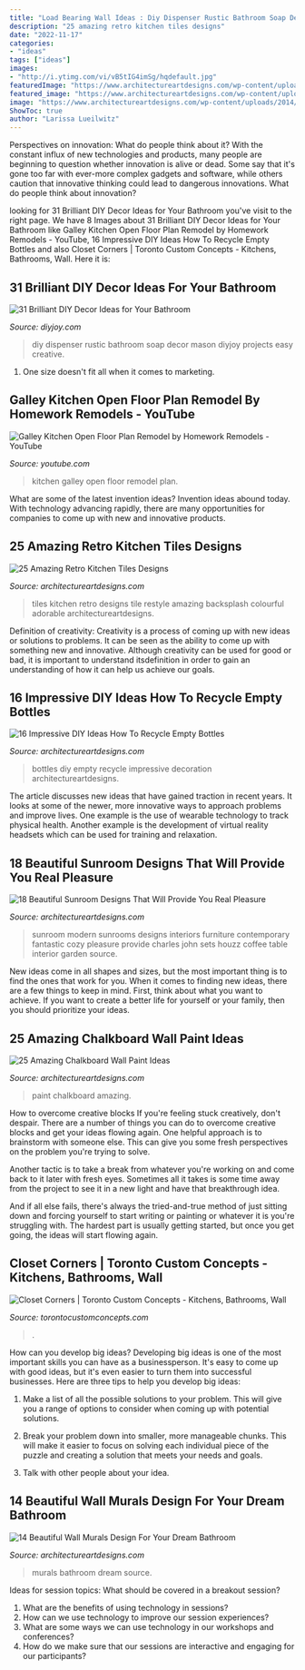 ```yaml
---
title: "Load Bearing Wall Ideas : Diy Dispenser Rustic Bathroom Soap Decor Mason Diyjoy Projects Easy Creative"
description: "25 amazing retro kitchen tiles designs"
date: "2022-11-17"
categories:
- "ideas"
tags: ["ideas"]
images:
- "http://i.ytimg.com/vi/vB5tIG4imSg/hqdefault.jpg"
featuredImage: "https://www.architectureartdesigns.com/wp-content/uploads/2015/03/140.jpg"
featured_image: "https://www.architectureartdesigns.com/wp-content/uploads/2015/09/538.jpg"
image: "https://www.architectureartdesigns.com/wp-content/uploads/2014/01/25.jpeg"
ShowToc: true
author: "Larissa Lueilwitz"
---
```



Perspectives on innovation: What do people think about it?
With the constant influx of new technologies and products, many people are beginning to question whether innovation is alive or dead. Some say that it's gone too far with ever-more complex gadgets and software, while others caution that innovative thinking could lead to dangerous innovations. What do people think about innovation?

	

		
looking for 31 Brilliant DIY Decor Ideas for Your Bathroom you've visit to the right page. We have 8 Images about 31 Brilliant DIY Decor Ideas for Your Bathroom like Galley Kitchen Open Floor Plan Remodel by Homework Remodels - YouTube, 16 Impressive DIY Ideas How To Recycle Empty Bottles and also Closet Corners | Toronto Custom Concepts - Kitchens, Bathrooms, Wall. Here it is:
		
    
## 31 Brilliant DIY Decor Ideas For Your Bathroom

<img loading=lazy src="http://diyjoy.com/wp-content/uploads/2016/05/DIY-Rustic-Soap-Dispenser.jpg" onerror="this.onerror=null;this.src='https://tse1.mm.bing.net/th?id=OIP.XdYAZ7qtJK5CwYdS7E7gzgHaLH&amp;pid=15.1';" alt="31 Brilliant DIY Decor Ideas for Your Bathroom">

_Source: diyjoy.com_

>diy dispenser rustic bathroom soap decor mason diyjoy projects easy creative. 

	

1. One size doesn't fit all when it comes to marketing.

    
## Galley Kitchen Open Floor Plan Remodel By Homework Remodels - YouTube

<img loading=lazy src="http://i.ytimg.com/vi/vB5tIG4imSg/hqdefault.jpg" onerror="this.onerror=null;this.src='https://tse2.mm.bing.net/th?id=OIP.heSpVvTW1ugqgXBOkZGYVwHaFj&amp;pid=15.1';" alt="Galley Kitchen Open Floor Plan Remodel by Homework Remodels - YouTube">

_Source: youtube.com_

>kitchen galley open floor remodel plan. 

	

What are some of the latest invention ideas?
Invention ideas abound today. With technology advancing rapidly, there are many opportunities for companies to come up with new and innovative products.

    
## 25 Amazing Retro Kitchen Tiles Designs

<img loading=lazy src="https://www.architectureartdesigns.com/wp-content/uploads/2014/01/25.jpeg" onerror="this.onerror=null;this.src='https://tse4.mm.bing.net/th?id=OIP.iwP76a4X6L65NpClqlWl9AHaJ0&amp;pid=15.1';" alt="25 Amazing Retro Kitchen Tiles Designs">

_Source: architectureartdesigns.com_

>tiles kitchen retro designs tile restyle amazing backsplash colourful adorable architectureartdesigns. 

	

Definition of creativity:
Creativity is a process of coming up with new ideas or solutions to problems. It can be seen as the ability to come up with something new and innovative. Although creativity can be used for good or bad, it is important to understand itsdefinition in order to gain an understanding of how it can help us achieve our goals.

    
## 16 Impressive DIY Ideas How To Recycle Empty Bottles

<img loading=lazy src="https://www.architectureartdesigns.com/wp-content/uploads/2013/03/decoration-bottles-diy-ArchitectureArtDesigns-14.jpg" onerror="this.onerror=null;this.src='https://tse2.mm.bing.net/th?id=OIP.pjZn0FNMfvY0taDydgX2CAHaJ6&amp;pid=15.1';" alt="16 Impressive DIY Ideas How To Recycle Empty Bottles">

_Source: architectureartdesigns.com_

>bottles diy empty recycle impressive decoration architectureartdesigns. 

	

The article discusses new ideas that have gained traction in recent years. It looks at some of the newer, more innovative ways to approach problems and improve lives. One example is the use of wearable technology to track physical health. Another example is the development of virtual reality headsets which can be used for training and relaxation.

    
## 18 Beautiful Sunroom Designs That Will Provide You Real Pleasure

<img loading=lazy src="https://www.architectureartdesigns.com/wp-content/uploads/2015/09/538.jpg" onerror="this.onerror=null;this.src='https://tse1.mm.bing.net/th?id=OIP.o-SSoDQkkSyI4ohVznkHjQHaE7&amp;pid=15.1';" alt="18 Beautiful Sunroom Designs That Will Provide You Real Pleasure">

_Source: architectureartdesigns.com_

>sunroom modern sunrooms designs interiors furniture contemporary fantastic cozy pleasure provide charles john sets houzz coffee table interior garden source. 

	

New ideas come in all shapes and sizes, but the most important thing is to find the ones that work for you. When it comes to finding new ideas, there are a few things to keep in mind. First, think about what you want to achieve. If you want to create a better life for yourself or your family, then you should prioritize your ideas.

    
## 25 Amazing Chalkboard Wall Paint Ideas

<img loading=lazy src="https://www.architectureartdesigns.com/wp-content/uploads/2013/06/262-630x951.jpg" onerror="this.onerror=null;this.src='https://tse3.mm.bing.net/th?id=OIP.RPwl1xu4haKzgDQEVeZVtgHaLL&amp;pid=15.1';" alt="25 Amazing Chalkboard Wall Paint Ideas">

_Source: architectureartdesigns.com_

>paint chalkboard amazing. 

	

How to overcome creative blocks
If you're feeling stuck creatively, don't despair. There are a number of things you can do to overcome creative blocks and get your ideas flowing again.
One helpful approach is to brainstorm with someone else. This can give you some fresh perspectives on the problem you're trying to solve.

Another tactic is to take a break from whatever you're working on and come back to it later with fresh eyes. Sometimes all it takes is some time away from the project to see it in a new light and have that breakthrough idea.

And if all else fails, there's always the tried-and-true method of just sitting down and forcing yourself to start writing or painting or whatever it is you're struggling with. The hardest part is usually getting started, but once you get going, the ideas will start flowing again.

    
## Closet Corners | Toronto Custom Concepts - Kitchens, Bathrooms, Wall

<img loading=lazy src="http://www.torontocustomconcepts.com/wp-content/uploads/2014/11/ClosetIdeasCornerSpace-875x1024.jpg" onerror="this.onerror=null;this.src='https://tse3.mm.bing.net/th?id=OIP.WSVFBy4Lx5fwxb7Ja14pTAHaIq&amp;pid=15.1';" alt="Closet Corners | Toronto Custom Concepts - Kitchens, Bathrooms, Wall">

_Source: torontocustomconcepts.com_

>. 

	

How can you develop big ideas?
Developing big ideas is one of the most important skills you can have as a businessperson. It's easy to come up with good ideas, but it's even easier to turn them into successful businesses. Here are three tips to help you develop big ideas:
1. Make a list of all the possible solutions to your problem. This will give you a range of options to consider when coming up with potential solutions.

2. Break your problem down into smaller, more manageable chunks. This will make it easier to focus on solving each individual piece of the puzzle and creating a solution that meets your needs and goals.

3. Talk with other people about your idea.

    
## 14 Beautiful Wall Murals Design For Your Dream Bathroom

<img loading=lazy src="https://www.architectureartdesigns.com/wp-content/uploads/2015/03/140.jpg" onerror="this.onerror=null;this.src='https://tse4.mm.bing.net/th?id=OIP.eSPqVZXW_PeuVT0LtU6kmgHaE7&amp;pid=15.1';" alt="14 Beautiful Wall Murals Design For Your Dream Bathroom">

_Source: architectureartdesigns.com_

>murals bathroom dream source. 

	

Ideas for session topics: What should be covered in a breakout session?
1. What are the benefits of using technology in sessions? 
2. How can we use technology to improve our session experiences? 
3. What are some ways we can use technology in our workshops and conferences? 
4. How do we make sure that our sessions are interactive and engaging for our participants?

